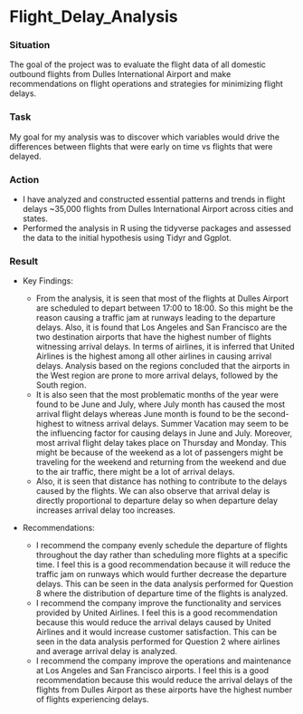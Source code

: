 # Flight_Delay_Analysis

### Situation

The goal of the project was to evaluate the flight data of all domestic outbound flights from Dulles International Airport and make recommendations on flight operations and strategies for minimizing flight delays.

### Task

My goal for my analysis was to discover which variables would drive the differences between flights that were early on time vs flights that were delayed. 

### Action

- I have analyzed and constructed essential patterns and trends in flight delays ~35,000 flights from Dulles International Airport across cities and states.
- Performed the analysis in R using the tidyverse packages and assessed the data to the initial hypothesis using Tidyr and Ggplot.

### Result

- Key Findings:
    - From the analysis, it is seen that most of the flights at Dulles Airport are scheduled to depart between 17:00 to 18:00. So this might be the reason causing a traffic jam at runways leading to the departure delays. Also, it is found that Los Angeles and San Francisco are the two destination airports that have the highest number of flights witnessing arrival delays. In terms of airlines, it is inferred that United Airlines is the highest among all other airlines in causing arrival delays. Analysis based on the regions concluded that the airports in the West region are prone to more arrival delays, followed by the South region.
    - It is also seen that the most problematic months of the year were found to be June and July, where July month has caused the most arrival flight delays whereas June month is found to be the second-highest to witness arrival delays. Summer Vacation may seem to be the influencing factor for causing delays in June and July. Moreover, most arrival flight delay takes place on Thursday and Monday. This might be because of the weekend as a lot of passengers might be traveling for the weekend and returning from the weekend and due to the air traffic, there might be a lot of arrival delays.
    - Also, it is seen that distance has nothing to contribute to the delays caused by the flights. We can also observe that arrival delay is directly proportional to departure delay so when departure delay increases arrival delay too increases.
    
- Recommendations:
    - I recommend the company evenly schedule the departure of flights throughout the day rather than scheduling more flights at a specific time. I feel this is a good recommendation because it will reduce the traffic jam on runways which would further decrease the departure delays. This can be seen in the data analysis performed for Question 8 where the distribution of departure time of the flights is analyzed.
    - I recommend the company improve the functionality and services provided by United Airlines. I feel this is a good recommendation because this would reduce the arrival delays caused by United Airlines and it would increase customer satisfaction. This can be seen in the data analysis performed for Question 2 where airlines and average arrival delay is analyzed.
    - I recommend the company improve the operations and maintenance at Los Angeles and San Francisco airports. I feel this is a good recommendation because this would reduce the arrival delays of the flights from Dulles Airport as these airports have the highest number of flights experiencing delays.
